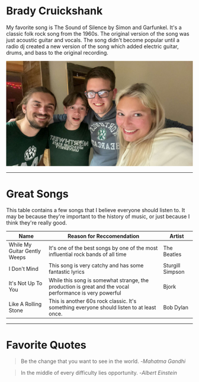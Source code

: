 # Brady Cruickshank

My favorite song is The Sound of Silence by Simon and Garfunkel. It's a classic folk rock song from the 1960s. The original version of the song was just acoustic guitar and vocals. The song didn't become popular until a radio dj created a new version of the song which added electric guitar, drums, and bass to the original recording.

![<MyMedia.md>](me.jpg)

***

# Great Songs
This table contains a few songs that I believe everyone should listen to. It may be because they're important to the history of music, or just because I think they're really good.

|Name|Reason for Reccomendation|Artist|
|---|---|---|
|While My Guitar Gently Weeps|It's one of the best songs by one of the most influential rock bands of all time|The Beatles|
|I Don't Mind|This song is very catchy and has some fantastic lyrics|Sturgill Simpson|
|It's Not Up To You|While this song is somewhat strange, the production is great and the vocal performance is very powerful|Bjork|
|Like A Rolling Stone|This is another 60s rock classic. It's something everyone should listen to at least once.|Bob Dylan|

***

# Favorite Quotes

> Be the change that you want to see in the world. -*Mahatma Gandhi*

> In the middle of every difficulty lies opportunity. -*Albert Einstein*


